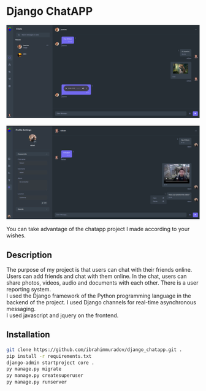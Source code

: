 # Django ChatAPP
<div>
    <img src="read_me_img/chat_1.png" width="650"> <br> <br>
    <img src="read_me_img/chat_2.png" width="650">
</div>

You can take advantage of the chatapp project I made according to your wishes.

## Description
The purpose of my project is that users can chat with their friends online.
<br>
Users can add friends and chat with them online. In the chat, users can share photos, videos, audio and documents with each other. There is a user reporting system.
<br>
I used the Django framework of the Python programming language in the backend of the project. I used Django channels for real-time asynchronous messaging.
<br>
I used javascript and jquery on the frontend.


## Installation

```bash
git clone https://github.com/ibrahimmuradov/django_chatapp.git .
pip install -r requirements.txt
django-admin startproject core . 
py manage.py migrate
py manage.py createsuperuser
py manage.py runserver
```
